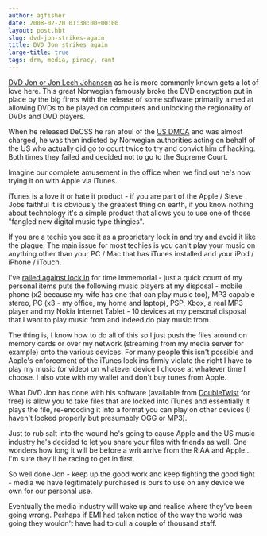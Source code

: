 ```yaml
---
author: ajfisher
date: 2008-02-20 01:38:00+00:00
layout: post.hbt
slug: dvd-jon-strikes-again
title: DVD Jon strikes again
large-title: true
tags: drm, media, piracy, rant
---
```


[DVD Jon or Jon Lech Johansen](http://en.wikipedia.org/wiki/Jon_Lech_Johansen) as he is more commonly known gets a lot of love here. This great Norwegian famously broke the DVD encryption put in place by the big firms with the release of some software primarily aimed at allowing DVDs to be played on computers and unlocking the regionality of DVDs and DVD players.

When he released DeCSS he ran afoul of the [US DMCA](http://en.wikipedia.org/wiki/DMCA) and was almost charged, he was then indicted by Norwegian authorities acting on behalf of the US who actually did go to court twice to try and convict him of hacking. Both times they failed and decided not to go to the Supreme Court.

Imagine our complete amusement in the office when we find out he's now trying it on with Apple via iTunes.

iTunes is a love it or hate it product - if you are part of the Apple / Steve Jobs faithful it is obviously the greatest thing on earth, if you know nothing about technology it's a simple product that allows you to use one of those "fangled new digital music type thingies".

If you are a techie you see it as a proprietary lock in and try and avoid it like the plague. The main issue for most techies is you can't play your music on anything other than your PC / Mac that has iTunes installed and your iPod / iPhone / iTouch.

I've [railed against lock in](/2007/05/drmed-for-life/) for time immemorial - just a quick count of my personal items puts the following music players at my disposal - mobile phone (x2 because my wife has one that can play music too), MP3 capable stereo, PC (x3 - my office, my home and laptop), PSP, Xbox, a real MP3 player and my Nokia Internet Tablet - 10 devices at my personal disposal that I want to play music from and indeed do play music from.

The thing is, I know how to do all of this so I just push the files around on memory cards or over my network (streaming from my media server for example) onto the various devices. For many people this isn't possible and Apple's enforcement of the iTunes lock ins firmly violate the right I have to play my music (or video) on whatever device I choose at whatever time I choose. I also vote with my wallet and don't buy tunes from Apple.

What DVD Jon has done with his software (available from [DoubleTwist](http://www.doubletwistventures.com/dt/Home/Index.dt) for free) is allow you to take files that are locked into iTunes and essentially it plays the file, re-encoding it into a format you can play on other devices (I haven't looked properly but presumably OGG or MP3).

Just to rub salt into the wound he's going to cause Apple and the US music industry he's decided to let you share your files with friends as well. One wonders how long it will be before a writ arrive from the RIAA and Apple... I'm sure they'll be racing to get in first.

So well done Jon - keep up the good work and keep fighting the good fight - media we have legitimately purchased is ours to use on any device we own for our personal use.

Eventually the media industry will wake up and realise where they've been going wrong. Perhaps if EMI had taken notice of the way the world was going they wouldn't have had to cull a couple of thousand staff.
